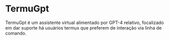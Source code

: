 # TermuGpt
TermuGpt é um assistente virtual alimentado por GPT-4 relativo, focalizado em dar suporte há usuários termux que preferem de interação via linha de comando.
